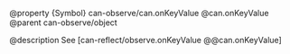 @property {Symbol} can-observe/can.onKeyValue @can.onKeyValue
@parent can-observe/object

@description See [can-reflect/observe.onKeyValue @@can.onKeyValue]
